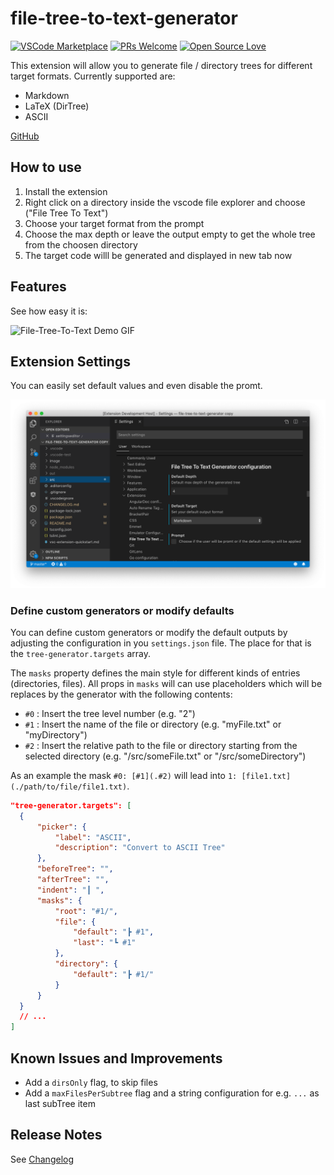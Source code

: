 # file-tree-to-text-generator

[![VSCode Marketplace](https://vsmarketplacebadge.apphb.com/version/d-koppenhagen.file-tree-to-text-generator.svg)](https://marketplace.visualstudio.com/items?itemName=d-koppenhagen.file-tree-to-text-generator)
[![PRs Welcome](https://img.shields.io/badge/PRs-welcome-brightgreen.svg)](http://makeapullrequest.com)
[![Open Source Love](https://badges.frapsoft.com/os/v1/open-source.svg?v=102)](https://github.com/ellerbrock/open-source-badge/)

This extension will allow you to generate file / directory trees for different target formats.
Currently supported are:

- Markdown
- LaTeX (DirTree)
- ASCII

[GitHub](https://github.com/d-koppenhagen/vscode-file-tree-to-text-generator)

## How to use

1. Install the extension
1. Right click on a directory inside the vscode file explorer and choose ("File Tree To Text")
1. Choose your target format from the prompt
1. Choose the max depth or leave the output empty to get the whole tree from the choosen directory
1. The target code willl be generated and displayed in new tab now

## Features

See how easy it is:

![File-Tree-To-Text Demo GIF](./images/file-tree-to-text.gif)

## Extension Settings

You can easily set default values and even disable the promt.

![File-Tree-To-Text Configuration](./images/file-tree-to-text-config.png)

### Define custom generators or modify defaults

You can define custom generators or modify the default outputs by adjusting the configuration in you `settings.json` file.
The place for that is the `tree-generator.targets` array.

The `masks` property defines the main style for different kinds of entries (directories, files).
All props in `masks` will can use placeholders which will be replaces by the generator with the following contents:

- `#0` : Insert the tree level number (e.g. "2")
- `#1` : Insert the name of the file or directory (e.g. "myFile.txt" or "myDirectory")
- `#2` : Insert the relative path to the file or directory starting from the selected directory (e.g. "/src/someFile.txt" or "/src/someDirectory")

As an example the mask `#0: [#1](.#2)` will lead into `1: [file1.txt](./path/to/file/file1.txt)`.

```json
"tree-generator.targets": [
  {
      "picker": {
          "label": "ASCII",
          "description": "Convert to ASCII Tree"
      },
      "beforeTree": "",
      "afterTree": "",
      "indent": "┃ ",
      "masks": {
          "root": "#1/",
          "file": {
              "default": "┣ #1",
              "last": "┗ #1"
          },
          "directory": {
              "default": "┣ #1/"
          }
      }
  }
  // ...
]
```

## Known Issues and Improvements

- Add a `dirsOnly` flag, to skip files
- Add a `maxFilesPerSubtree` flag and a string configuration for e.g. `...` as last subTree item

## Release Notes

See [Changelog](./CHANGELOG.md)
